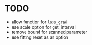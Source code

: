 # TODO

- allow function for `loss_grad` 
- use scale option for get_interval 
- remove bound for scanned parameter
- use fitting reset as an option
